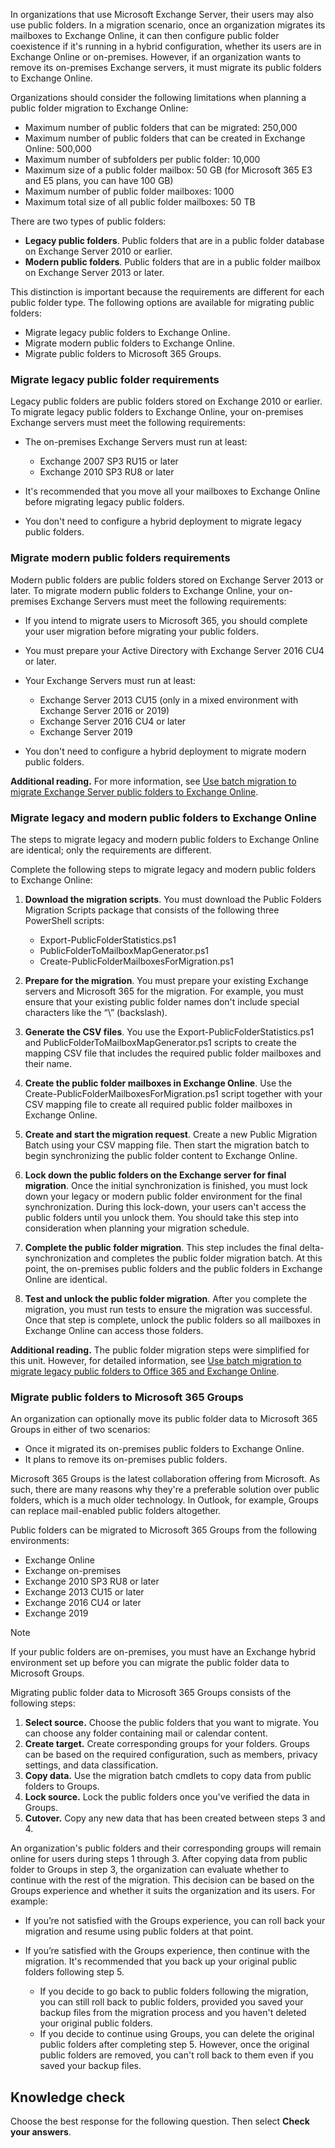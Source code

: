 In organizations that use Microsoft Exchange Server, their users may also use public folders. In a migration scenario, once an organization migrates its mailboxes to Exchange Online, it can then configure public folder coexistence if it's running in a hybrid configuration, whether its users are in Exchange Online or on-premises. However, if an organization wants to remove its on-premises Exchange servers, it must migrate its public folders to Exchange Online.

Organizations should consider the following limitations when planning a public folder migration to Exchange Online:

 -  Maximum number of public folders that can be migrated: 250,000
 -  Maximum number of public folders that can be created in Exchange Online: 500,000
 -  Maximum number of subfolders per public folder: 10,000
 -  Maximum size of a public folder mailbox: 50 GB (for Microsoft 365 E3 and E5 plans, you can have 100 GB)
 -  Maximum number of public folder mailboxes: 1000
 -  Maximum total size of all public folder mailboxes: 50 TB

There are two types of public folders:

 -  **Legacy public folders**. Public folders that are in a public folder database on Exchange Server 2010 or earlier.
 -  **Modern public folders**. Public folders that are in a public folder mailbox on Exchange Server 2013 or later.

‎This distinction is important because the requirements are different for each public folder type. The following options are available for migrating public folders:

 -  Migrate legacy public folders to Exchange Online.
 -  Migrate modern public folders to Exchange Online.
 -  Migrate public folders to Microsoft 365 Groups.

### Migrate legacy public folder requirements

Legacy public folders are public folders stored on Exchange 2010 or earlier. To migrate legacy public folders to Exchange Online, your on-premises Exchange servers must meet the following requirements:

 -  The on-premises Exchange Servers must run at least:
    
     -  Exchange 2007 SP3 RU15 or later
     -  Exchange 2010 SP3 RU8 or later
 -  It's recommended that you move all your mailboxes to Exchange Online before migrating legacy public folders.
 -  You don't need to configure a hybrid deployment to migrate legacy public folders.

### Migrate modern public folders requirements

Modern public folders are public folders stored on Exchange Server 2013 or later. To migrate modern public folders to Exchange Online, your on-premises Exchange Servers must meet the following requirements:

 -  If you intend to migrate users to Microsoft 365, you should complete your user migration before migrating your public folders.
 -  You must prepare your Active Directory with Exchange Server 2016 CU4 or later.
 -  Your Exchange Servers must run at least:
    
     -  Exchange Server 2013 CU15 (only in a mixed environment with Exchange Server 2016 or 2019)
     -  Exchange Server 2016 CU4 or later
     -  Exchange Server 2019
 -  You don't need to configure a hybrid deployment to migrate modern public folders.

**Additional reading.** For more information, see [Use batch migration to migrate Exchange Server public folders to Exchange Online](/exchange/collaboration-exo/public-folders/batch-migration-of-legacy-public-folders?azure-portal=true).

### Migrate legacy and modern public folders to Exchange Online

The steps to migrate legacy and modern public folders to Exchange Online are identical; only the requirements are different.

Complete the following steps to migrate legacy and modern public folders to Exchange Online:

1.  **Download the migration scripts**. You must download the Public Folders Migration Scripts package that consists of the following three PowerShell scripts:
    
     -  Export-PublicFolderStatistics.ps1
     -  PublicFolderToMailboxMapGenerator.ps1
     -  Create-PublicFolderMailboxesForMigration.ps1
2.  **Prepare for the migration**. You must prepare your existing Exchange servers and Microsoft 365 for the migration. For example, you must ensure that your existing public folder names don't include special characters like the “\\” (backslash).
3.  **Generate the CSV files**. You use the Export-PublicFolderStatistics.ps1 and PublicFolderToMailboxMapGenerator.ps1 scripts to create the mapping CSV file that includes the required public folder mailboxes and their name.
4.  **Create the public folder mailboxes in Exchange Online**. Use the Create-PublicFolderMailboxesForMigration.ps1 script together with your CSV mapping file to create all required public folder mailboxes in Exchange Online.
5.  **Create and start the migration request**. Create a new Public Migration Batch using your CSV mapping file. Then start the migration batch to begin synchronizing the public folder content to Exchange Online.
6.  **Lock down the public folders on the Exchange server for final migration**. Once the initial synchronization is finished, you must lock down your legacy or modern public folder environment for the final synchronization. During this lock-down, your users can't access the public folders until you unlock them. You should take this step into consideration when planning your migration schedule.
7.  **Complete the public folder migration**. This step includes the final delta-synchronization and completes the public folder migration batch. At this point, the on-premises public folders and the public folders in Exchange Online are identical.
8.  **Test and unlock the public folder migration**. After you complete the migration, you must run tests to ensure the migration was successful. Once that step is complete, unlock the public folders so all mailboxes in Exchange Online can access those folders.

**Additional reading.** The public folder migration steps were simplified for this unit. However, for detailed information, see [Use batch migration to migrate legacy public folders to Office 365 and Exchange Online](/exchange/collaboration-exo/public-folders/batch-migration-of-legacy-public-folders?azure-portal=true).

### Migrate public folders to Microsoft 365 Groups

An organization can optionally move its public folder data to Microsoft 365 Groups in either of two scenarios:

 -  Once it migrated its on-premises public folders to Exchange Online.
 -  It plans to remove its on-premises public folders.

Microsoft 365 Groups is the latest collaboration offering from Microsoft. As such, there are many reasons why they're a preferable solution over public folders, which is a much older technology. In Outlook, for example, Groups can replace mail-enabled public folders altogether.

Public folders can be migrated to Microsoft 365 Groups from the following environments:

 -  Exchange Online
 -  Exchange on-premises
 -  Exchange 2010 SP3 RU8 or later
 -  Exchange 2013 CU15 or later
 -  Exchange 2016 CU4 or later
 -  Exchange 2019

> [!NOTE]
> If your public folders are on-premises, you must have an Exchange hybrid environment set up before you can migrate the public folder data to Microsoft Groups.

Migrating public folder data to Microsoft 365 Groups consists of the following steps:

1.  **Select source.** Choose the public folders that you want to migrate. You can choose any folder containing mail or calendar content.
2.  **Create target.** Create corresponding groups for your folders. Groups can be based on the required configuration, such as members, privacy settings, and data classification.
3.  **Copy data.** Use the migration batch cmdlets to copy data from public folders to Groups.
4.  **Lock source.** Lock the public folders once you've verified the data in Groups.
5.  **Cutover.** Copy any new data that has been created between steps 3 and 4.

An organization's public folders and their corresponding groups will remain online for users during steps 1 through 3. After copying data from public folder to Groups in step 3, the organization can evaluate whether to continue with the rest of the migration. This decision can be based on the Groups experience and whether it suits the organization and its users. For example:

 -  If you’re not satisfied with the Groups experience, you can roll back your migration and resume using public folders at that point.
 -  If you’re satisfied with the Groups experience, then continue with the migration. It's recommended that you back up your original public folders following step 5.
    
     -  If you decide to go back to public folders following the migration, you can still roll back to public folders, provided you saved your backup files from the migration process and you haven't deleted your original public folders.
     -  If you decide to continue using Groups, you can delete the original public folders after completing step 5. However, once the original public folders are removed, you can't roll back to them even if you saved your backup files.

## Knowledge check

Choose the best response for the following question. Then select **Check your answers**.